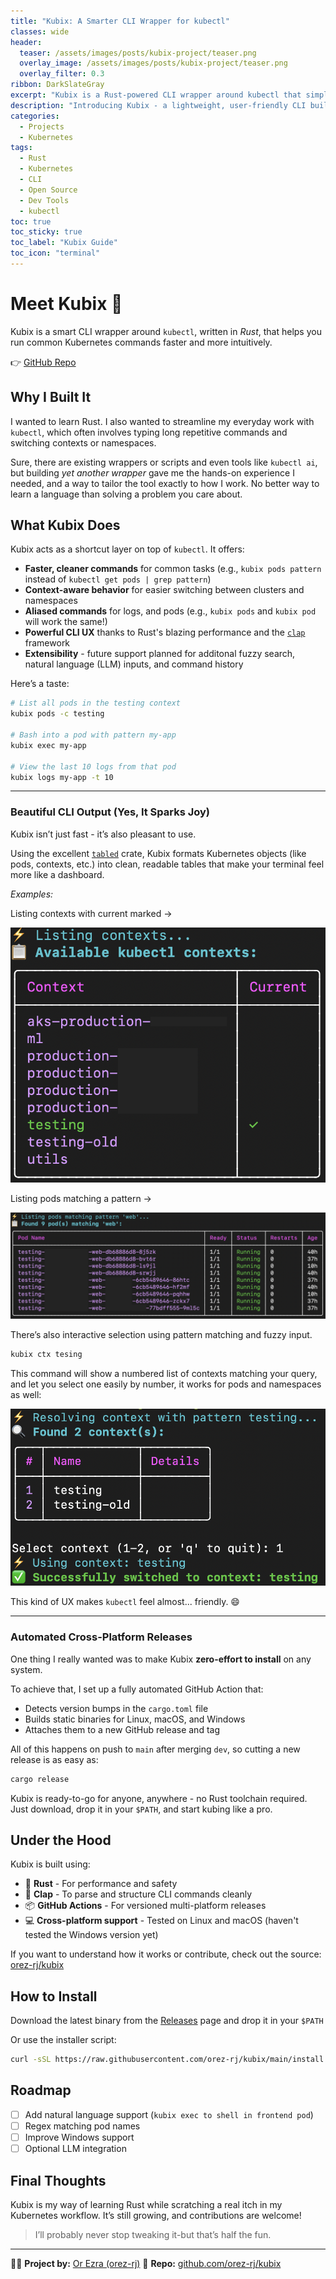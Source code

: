 ```yaml
---
title: "Kubix: A Smarter CLI Wrapper for kubectl"
classes: wide
header:
  teaser: /assets/images/posts/kubix-project/teaser.png
  overlay_image: /assets/images/posts/kubix-project/teaser.png
  overlay_filter: 0.3
ribbon: DarkSlateGray
excerpt: "Kubix is a Rust-powered CLI wrapper around kubectl that simplifies your Kubernetes workflow with smart aliases and powerful UX."
description: "Introducing Kubix - a lightweight, user-friendly CLI built in Rust to boost kubectl productivity. Learn why and how it was built, and how to use it."
categories:
  - Projects
  - Kubernetes
tags:
  - Rust
  - Kubernetes
  - CLI
  - Open Source
  - Dev Tools
  - kubectl
toc: true
toc_sticky: true
toc_label: "Kubix Guide"
toc_icon: "terminal"
---
```


# Meet Kubix 🧩

Kubix is a smart CLI wrapper around `kubectl`, written in *Rust*, that helps you run common Kubernetes commands faster and more intuitively.

👉 [GitHub Repo](https://github.com/orez-rj/kubix/tree/main)

## Why I Built It

I wanted to learn Rust. I also wanted to streamline my everyday work with `kubectl`, which often involves typing long repetitive commands and switching contexts or namespaces.

Sure, there are existing wrappers or scripts and even tools like `kubectl ai`, but building *yet another wrapper* gave me the hands-on experience I needed, and a way to tailor the tool exactly to how I work. No better way to learn a language than solving a problem you care about.

## What Kubix Does

Kubix acts as a shortcut layer on top of `kubectl`. It offers:

- **Faster, cleaner commands** for common tasks (e.g., `kubix pods pattern` instead of `kubectl get pods | grep pattern`)
- **Context-aware behavior** for easier switching between clusters and namespaces
- **Aliased commands** for logs, and pods (e.g., `kubix pods` and `kubix pod` will work the same!)
- **Powerful CLI UX** thanks to Rust's blazing performance and the [`clap`](https://docs.rs/clap/latest/clap/) framework
- **Extensibility** - future support planned for additonal fuzzy search, natural language (LLM) inputs, and command history

Here’s a taste:

```bash
# List all pods in the testing context
kubix pods -c testing

# Bash into a pod with pattern my-app
kubix exec my-app

# View the last 10 logs from that pod
kubix logs my-app -t 10
```

---

### Beautiful CLI Output (Yes, It Sparks Joy)

Kubix isn’t just fast - it’s also pleasant to use.

Using the excellent [`tabled`](https://docs.rs/tabled/) crate, Kubix formats Kubernetes objects (like pods, contexts, etc.) into clean, readable tables that make your terminal feel more like a dashboard.

*Examples:*

Listing contexts with current marked ->

![image.png](/assets/images/posts/kubix-project/kubix-example-1.png)

Listing pods matching a pattern ->

![image.png](/assets/images/posts/kubix-project/kubix-example-2.png)

There’s also interactive selection using pattern matching and fuzzy input.

```bash
kubix ctx tesing
```

This command will show a numbered list of contexts matching your query, and let you select one easily by number, it works for pods and namespaces as well:

![image.png](/assets/images/posts/kubix-project/kubix-example-3.png)

This kind of UX makes `kubectl` feel almost... friendly. 😄

---

### Automated Cross-Platform Releases

One thing I really wanted was to make Kubix **zero-effort to install** on any system.

To achieve that, I set up a fully automated GitHub Action that:

* Detects version bumps in the `cargo.toml` file
* Builds static binaries for Linux, macOS, and Windows
* Attaches them to a new GitHub release and tag

All of this happens on push to `main` after merging `dev`, so cutting a new release is as easy as:

```bash
cargo release
```

Kubix is ready-to-go for anyone, anywhere - no Rust toolchain required. Just download, drop it in your `$PATH`, and start kubing like a pro.

## Under the Hood

Kubix is built using:

* 🦀 **Rust** - For performance and safety
* 🧼 **Clap** - To parse and structure CLI commands cleanly
* 📦 **GitHub Actions** - For versioned multi-platform releases
* 💻 **Cross-platform support** - Tested on Linux and macOS (haven't tested the Windows version yet)

If you want to understand how it works or contribute, check out the source: [orez-rj/kubix](https://github.com/orez-rj/kubix)

## How to Install

Download the latest binary from the [Releases](https://github.com/orez-rj/kubix/releases) page and drop it in your `$PATH`

Or use the installer script:

```bash
curl -sSL https://raw.githubusercontent.com/orez-rj/kubix/main/install.sh | bash
```

## Roadmap

* [ ] Add natural language support (`kubix exec to shell in frontend pod`)
* [ ] Regex matching pod names
* [ ] Improve Windows support
* [ ] Optional LLM integration

## Final Thoughts

Kubix is my way of learning Rust while scratching a real itch in my Kubernetes workflow. It’s still growing, and contributions are welcome!

> I’ll probably never stop tweaking it-but that’s half the fun.

---

🧑‍💻 **Project by:** [Or Ezra (orez-rj)](https://github.com/orez-rj)
📁 **Repo:** [github.com/orez-rj/kubix](https://github.com/orez-rj/kubix)
